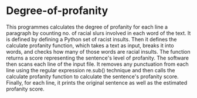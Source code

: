 # Degree-of-profanity
This programmes calculates the degree of profanity for each line a paragraph by counting no. of racial slurs involved in each word of the text.
It is defined by defining a Python set of racist insults. Then it defines the calculate profanity function, which takes a text as input, breaks it into words, and checks how many of those words are racial insults. The function returns a score representing the sentence's level of profanity. The software then scans each line of the input file. It removes any punctuation from each line using the regular expression re.sub() technique and then calls the calculate profanity function to calculate the sentence's profanity score. Finally, for each line, it prints the original sentence as well as the estimated profanity score.
